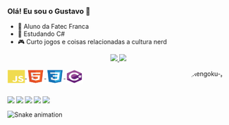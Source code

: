 ### Olá! Eu sou o Gustavo 👋

- 🔭 Aluno da Fatec Franca
- 📖 Estudando C#
- 🎮 Curto jogos e coisas relacionadas a cultura nerd

<div align="center">
  <a href="https://github.com/GustavoSilvah">
  <img height="160em" src="https://github-readme-stats.vercel.app/api?username=GustavoSilvah&show_icons=true&theme=dark&include_all_commits=true&count_private=true"/>
  <img height="160em" src="https://github-readme-stats.vercel.app/api/top-langs/?username=GustavoSilvah&layout=compact&langs_count=7&theme=dark"/>
</div>
  
<div style="display: inline_block"><br>
  <img align="center" alt="Rafa-Js" height="30" width="40" src="https://raw.githubusercontent.com/devicons/devicon/master/icons/javascript/javascript-plain.svg">
  <img align="center" alt="Rafa-HTML" height="30" width="40" src="https://raw.githubusercontent.com/devicons/devicon/master/icons/html5/html5-original.svg">
  <img align="center" alt="Rafa-CSS" height="30" width="40" src="https://raw.githubusercontent.com/devicons/devicon/master/icons/css3/css3-original.svg">
  <img align="center" alt="Rafa-Csharp" height="30" width="40" src="https://raw.githubusercontent.com/devicons/devicon/master/icons/csharp/csharp-original.svg">
  <img align="right" alt="Rengoku-pic" height="110" style="border-radius:50px;" src="https://64.media.tumblr.com/4cfa3d1e6662736b519fe245c3a17a58/5185688e622d7f54-ba/s540x810/98d0c8e6edd74e3c10dd24ea0a3c5ca5dea9bece.gifv"> 
</div>
  
##
<div>  
    <a href="https://www.youtube.com/channel/UC7jeugDQtpkY3YUdq6K2oPQ" target="_blank"><img src="https://img.shields.io/badge/YouTube-FF0000?style=for-the-badge&logo=youtube&logoColor=white" target="_blank"></a>
      <a href="https://instagram.com/gustavosilva.zip" target="_blank"><img src="https://img.shields.io/badge/-Instagram-%23E4405F?style=for-the-badge&logo=instagram&logoColor=white" target="_blank"></a>
      <a href="https://www.twitch.tv/gustavinhon" target="_blank"><img src="https://img.shields.io/badge/Twitch-9146FF?style=for-the-badge&logo=twitch&logoColor=white" target="_blank"></a>
      <a href = "mailto:gustavosilva.gs2001@hotmail.com"><img src="https://img.shields.io/badge/Microsoft_Outlook-0078D4?style=for-the-badge&logo=microsoft-outlook&logoColor=white" target="_blank"></a>
      <a href="https://www.linkedin.com/in/gustavosil" target="_blank"><img src="https://img.shields.io/badge/-LinkedIn-%230077B5?style=for-the-badge&logo=linkedin&logoColor=white" target="_blank"></a>
  
  ![Snake animation](https://github.com/GustavoSilvah/GustavoSilvah/blob/output/github-contribution-grid-snake.svg)

</div>
